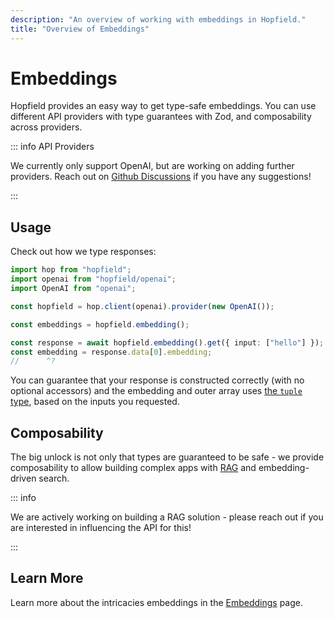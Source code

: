```yaml
---
description: "An overview of working with embeddings in Hopfield."
title: "Overview of Embeddings"
---
```


# Embeddings

Hopfield provides an easy way to get type-safe embeddings. You can use different API providers with type
guarantees with Zod, and composability across providers.

::: info API Providers

We currently only support OpenAI, but are
working on adding further providers. Reach out on
[Github Discussions](https://github.com/EnjoinHQ/hopfield/discussions) if you have any suggestions!

:::

## Usage

Check out how we type responses:

```ts twoslash
import hop from "hopfield";
import openai from "hopfield/openai";
import OpenAI from "openai";

const hopfield = hop.client(openai).provider(new OpenAI());

const embeddings = hopfield.embedding();

const response = await hopfield.embedding().get({ input: ["hello"] });
const embedding = response.data[0].embedding;
//      ^?
```

You can guarantee that your response is constructed correctly (with no optional accessors)
and the embedding and outer array uses [the `tuple` type](https://www.typescriptlang.org/docs/handbook/2/objects.html#tuple-types),
based on the inputs you requested.

## Composability

The big unlock is not only that types are guaranteed to be safe - we provide composability to
allow building complex apps with [RAG](https://www.promptingguide.ai/techniques/rag) and embedding-driven search.

::: info

We are actively working on building a RAG solution - please reach out if you are interested
in influencing the API for this!

:::

## Learn More

Learn more about the intricacies embeddings in the [Embeddings](/embeddings/details) page.
